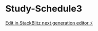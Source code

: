 # Study-Schedule3

[Edit in StackBlitz next generation editor ⚡️](https://stackblitz.com/~/github.com/afnscbrl/Study-Schedule3)